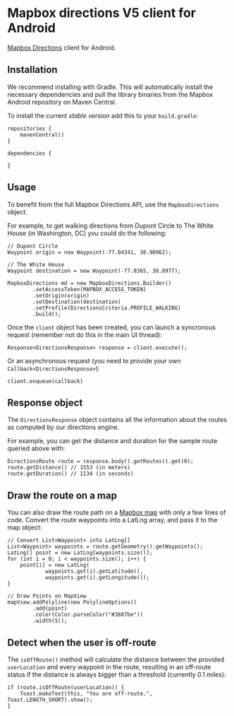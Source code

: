 
# Mapbox directions V5 client for Android

[Mapbox Directions](https://www.mapbox.com/developers/api/directions/) client for Android.


## Installation

We recommend installing with Gradle. This will automatically install the necessary dependencies and pull the library binaries from the Mapbox Android repository on Maven Central.

To install the current _stable version_ add this to your `build.gradle`:

```
repositories {
    mavenCentral()
}

dependencies {
   
}
```



## Usage

To benefit from the full Mapbox Directions API, use the `MapboxDirections` object.

For example, to get walking directions from Dupont Circle to The White House
(in Washington, DC) you could do the following:

```
// Dupont Circle
Waypoint origin = new Waypoint(-77.04341, 38.90962);

// The White House
Waypoint destination = new Waypoint(-77.0365, 38.8977);

MapboxDirections md = new MapboxDirections.Builder()
        .setAccessToken(MAPBOX_ACCESS_TOKEN)
        .setOrigin(origin)
        .setDestination(destination)
        .setProfile(DirectionsCriteria.PROFILE_WALKING)
        .build();
```

Once the `client` object has been created, you can launch a syncronous request
(remember not do this in the main UI thread):

```
Response<DirectionsResponse> response = client.execute();
```

Or an asynchronous request (you need to provide your own `Callback<DirectionsResponse>`):

```
client.enqueue(callback)
```

## Response object

The `DirectionsResponse` object contains all the information about the routes as computed by our directions engine.

For example, you can get the distance and duration for the sample route queried above with:

```
DirectionsRoute route = response.body().getRoutes().get(0);
route.getDistance() // 1553 (in meters)
route.getDuration() // 1134 (in seconds)
```

## Draw the route on a map

You can also draw the route path on a [Mapbox map](https://www.mapbox.com/android-sdk/) with only a few lines of code. Convert the route waypoints into a LatLng array, and pass it to the map object:

```
// Convert List<Waypoint> into LatLng[]
List<Waypoint> waypoints = route.getGeometry().getWaypoints();
LatLng[] point = new LatLng[waypoints.size()];
for (int i = 0; i < waypoints.size(); i++) {
    point[i] = new LatLng(
            waypoints.get(i).getLatitude(),
            waypoints.get(i).getLongitude());
}

// Draw Points on MapView
mapView.addPolyline(new PolylineOptions()
        .add(point)
        .color(Color.parseColor("#3887be"))
        .width(5));
```

## Detect when the user is off-route

The `isOffRoute()` method will calculate the distance between the provided `userLocation` and every waypoint in the route, resulting in an off-route status if the distance is always bigger than a threshold (currently 0.1 miles):

```
if (route.isOffRoute(userLocation)) {
    Toast.makeText(this, "You are off-route.", Toast.LENGTH_SHORT).show();
}
```

